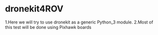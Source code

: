 # dronekit4ROV
1.Here we will try to use dronekit as a generic Python_3 module.
2.Most of this test will be done using Pixhawk boards
